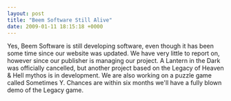 ```yaml
---
layout: post
title: "Beem Software Still Alive"
date: 2009-01-11 18:15:18 +0000
---
```

Yes, Beem Software is still developing software, even though it has been some time since our website was updated.  We have very little to report on, however since our publisher is managing our project.  A Lantern in the Dark was officially cancelled, but another project based on the Legacy of Heaven &amp; Hell mythos is in development.  We are also working on a puzzle game called Sometimes Y.  Chances are within six months we'll have a fully blown demo of the Legacy game.
